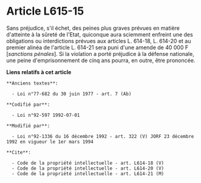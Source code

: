 # Article L615-15

Sans préjudice, s'il échet, des peines plus graves prévues en matière d'atteinte à la sûreté de l'Etat, quiconque aura
sciemment enfreint une des obligations ou interdictions prévues aux articles L. 614-18, L. 614-20 et au premier alinéa de
l'article L. 614-21 sera puni d'une amende de 40 000 F [*sanctions pénales*]. Si la violation a porté préjudice à la défense
nationale, une peine d'emprisonnement de cinq ans pourra, en outre, être prononcée.

**Liens relatifs à cet article**

	**Anciens textes**:

	  - Loi n°77-682 du 30 juin 1977 - art. 7 (Ab)

	**Codifié par**:

	  - Loi n°92-597 1992-07-01

	**Modifié par**:

	  - Loi n°92-1336 du 16 décembre 1992 - art. 322 (V) JORF 23 décembre 1992 en vigueur le 1er mars 1994

	**Cite**:

	  - Code de la propriété intellectuelle - art. L614-18 (V)
	  - Code de la propriété intellectuelle - art. L614-20 (V)
	  - Code de la propriété intellectuelle - art. L614-21 (M)

